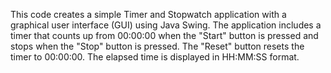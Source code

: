 This code creates a simple Timer and Stopwatch application with a graphical user interface (GUI) using Java Swing. The application includes a timer that counts up from 00:00:00 when the "Start" button is pressed and stops when the "Stop" button is pressed. The "Reset" button resets the timer to 00:00:00. The elapsed time is displayed in HH:MM:SS format.
